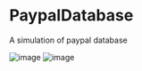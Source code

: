 # PaypalDatabase
A simulation of paypal database 


![image](https://github.com/user-attachments/assets/3fee0e59-8931-47a6-902b-f1ec89832705)
![image](https://github.com/user-attachments/assets/7706c2c5-2f2b-4b01-9390-c3a6503af6f8)
